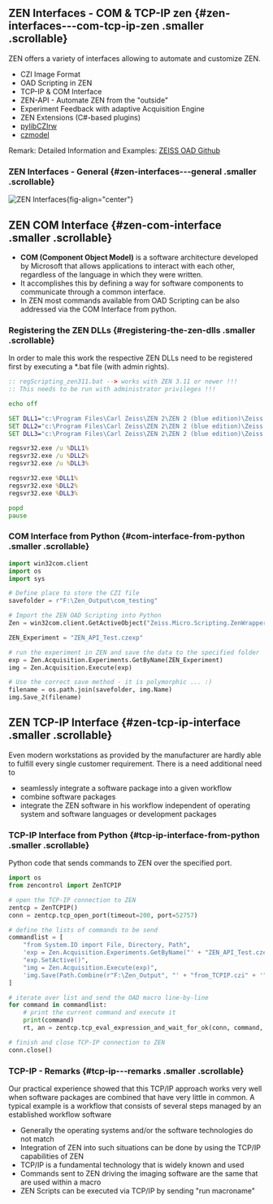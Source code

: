 

## ZEN Interfaces - COM & TCP-IP zen {#zen-interfaces---com-tcp-ip-zen .smaller .scrollable}

ZEN offers a variety of interfaces allowing to automate and customize
ZEN.

- CZI Image Format
- OAD Scripting in ZEN
- TCP-IP & COM Interface
- ZEN-API - Automate ZEN from the "outside"
- Experiment Feedback with adaptive Acquisition Engine
- ZEN Extensions (C#-based plugins)
- [pylibCZIrw](https://pypi.org/project/pylibCZIrw/)
- [czmodel](https://pypi.org/project/czmodel/)

Remark: Detailed Information and Examples: [ZEISS OAD
Github](https://github.com/zeiss-microscopy/OAD)

### ZEN Interfaces - General {#zen-interfaces---general .smaller .scrollable}

![ZEN Interfaces](./images/ZEN_Interfaces-animated_7.png){fig-align="center"}

## ZEN COM Interface {#zen-com-interface .smaller .scrollable}

- **COM (Component Object Model)** is a software architecture developed by Microsoft that allows applications to interact with each other, regardless of the language in which they were written.
- It accomplishes this by defining a way for software components to communicate through a common interface.
- In ZEN most commands available from OAD Scripting can be also addressed via the COM Interface from python.

### Registering the ZEN DLLs {#registering-the-zen-dlls .smaller .scrollable}

In order to male this work the respective ZEN DLLs need to be registered
first by executing a \*.bat file (with admin rights).

``` bat
:: regScripting_zen311.bat --> works with ZEN 3.11 or newer !!!
:: This needs to be run with administrator privileges !!!

echo off

SET DLL1="c:\Program Files\Carl Zeiss\ZEN 2\ZEN 2 (blue edition)\Zeiss.Micro.Scripting.comhost.dll"
SET DLL2="c:\Program Files\Carl Zeiss\ZEN 2\ZEN 2 (blue edition)\Zeiss.Micro.LM.Scripting.comhost.dll"
SET DLL3="c:\Program Files\Carl Zeiss\ZEN 2\ZEN 2 (blue edition)\Zeiss.Micro.Scripting.Research.comhost.dll"

regsvr32.exe /u %DLL1%
regsvr32.exe /u %DLL2%
regsvr32.exe /u %DLL3%

regsvr32.exe %DLL1%
regsvr32.exe %DLL2%
regsvr32.exe %DLL3%

popd
pause
```

### COM Interface from Python {#com-interface-from-python .smaller .scrollable}

```python
import win32com.client
import os
import sys

# Define place to store the CZI file
savefolder = r"F:\Zen_Output\com_testing"

# Import the ZEN OAD Scripting into Python
Zen = win32com.client.GetActiveObject("Zeiss.Micro.Scripting.ZenWrapperLM")

ZEN_Experiment = "ZEN_API_Test.czexp"

# run the experiment in ZEN and save the data to the specified folder
exp = Zen.Acquisition.Experiments.GetByName(ZEN_Experiment)
img = Zen.Acquisition.Execute(exp)

# Use the correct save method - it is polymorphic ... :)
filename = os.path.join(savefolder, img.Name)
img.Save_2(filename)
```

## ZEN TCP-IP Interface {#zen-tcp-ip-interface .smaller .scrollable}

Even modern workstations as provided by the manufacturer are hardly able
to fulfill every single customer requirement. There is a need additional
need to

- seamlessly integrate a software package into a given workflow
- combine software packages
- integrate the ZEN software in his workflow independent of operating system and software languages or development packages

### TCP-IP Interface from Python {#tcp-ip-interface-from-python .smaller .scrollable}

Python code that sends commands to ZEN over the specified port.

```python
import os
from zencontrol import ZenTCPIP

# open the TCP-IP connection to ZEN
zentcp = ZenTCPIP()
conn = zentcp.tcp_open_port(timeout=200, port=52757)

# define the lists of commands to be send
commandlist = [
    "from System.IO import File, Directory, Path",
    'exp = Zen.Acquisition.Experiments.GetByName("' + "ZEN_API_Test.czexp" + '")',
    "exp.SetActive()",
    "img = Zen.Acquisition.Execute(exp)",
    'img.Save(Path.Combine(r"F:\Zen_Output", "' + "from_TCPIP.czi" + '"))',
]

# iterate over list and send the OAD macro line-by-line
for command in commandlist:
    # print the current command and execute it
    print(command)
    rt, an = zentcp.tcp_eval_expression_and_wait_for_ok(conn, command, 200)

# finish and close TCP-IP connection to ZEN
conn.close()
```

### TCP-IP - Remarks {#tcp-ip---remarks .smaller .scrollable}

Our practical experience showed that this TCP/IP approach works very
well when software packages are combined that have very little in
common. A typical example is a workflow that consists of several steps
managed by an established workflow software

- Generally the operating systems and/or the software technologies do not match
- Integration of ZEN into such situations can be done by using the TCP/IP capabilities of ZEN
- TCP/IP is a fundamental technology that is widely known and used
- Commands sent to ZEN driving the imaging software are the same that are used within a macro
- ZEN Scripts can be executed via TCP/IP by sending "run macroname"
